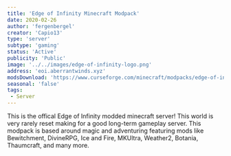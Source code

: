 ```yaml
---
title: 'Edge of Infinity Minecraft Modpack'
date: 2020-02-26
author: 'fergenbergel'
creator: 'Capio13'
type: 'server'
subtype: 'gaming'
status: 'Active'
publicity: 'Public'
image: '../../images/edge-of-infinity-logo.png'
address: 'eoi.aberrantwinds.xyz'
modsDownload: 'https://www.curseforge.com/minecraft/modpacks/edge-of-infinity'
seasonal: 'false'
tags:
 - Server
---
```


This is the offical Edge of Infinity modded minecraft server! This world is very rarely reset making for a good long-term gameplay server. This modpack is based around magic and adventuring featuring mods like Bewitchment, DivineRPG, Ice and Fire, MKUltra, Weather2, Botania, Thaumcraft, and many more.
